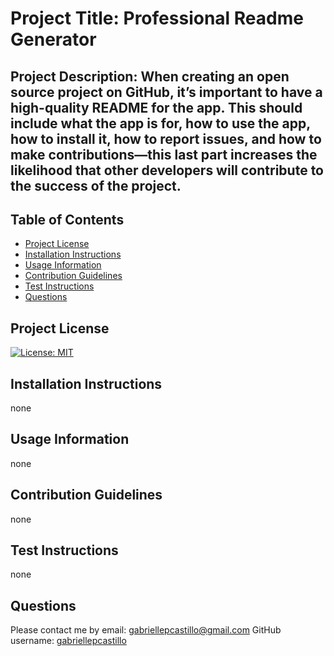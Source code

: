 
  # Project Title: Professional Readme Generator 
  ## Project Description: When creating an open source project on GitHub, it’s important to have a high-quality README for the app. This should include what the app is for, how to use the app, how to install it, how to report issues, and how to make contributions—this last part increases the likelihood that other developers will contribute to the success of the project.
  ## Table of Contents
  - [Project License](#projectLicense)
  - [Installation Instructions](#projectInstallationInstructions)
  - [Usage Information](#projectUsageInformation)
  - [Contribution Guidelines](#projectContributionGuidelines)
  - [Test Instructions](#projectTestInstructions)
  - [Questions](#questions)

  ## Project License
  [![License: MIT](https://img.shields.io/badge/License-MIT-yellow.svg)](https://opensource.org/licenses/MIT)

  ## Installation Instructions
  none

  ## Usage Information
  none 

  ## Contribution Guidelines
  none 

  ## Test Instructions
  none 

  ## Questions
  Please contact me by email: gabriellepcastillo@gmail.com
  GitHub username: [gabriellepcastillo](http://github.com/gabriellepcastillo)
  